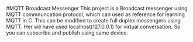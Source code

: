 #MQTT Broadcast Messenger
This project is a Broadcast messenger using  MQTT commnuncation protocol, which can used as reference for learning MQTT in C. This can be modified to create full duplex messengers using MQTT. Her we have used localhost(127.0.0.1) for virtual conversation. So you can  subscribe and publish using same device.
